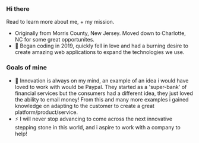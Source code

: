 ### Hi there

Read to learn more about me, + my mission. 
-  Originally from Morris County, New Jersey. Moved down to Charlotte, NC for some great opportunites.
- 💬 Began coding in 2019, quickly fell in love and had a burning desire to create amazing web applications to expand the technologies we use.
### Goals of mine
- 🔭 Innovation is always on my mind, an example of an idea i would have loved to work with would be Paypal. They started as a 'super-bank' of financial services but the consumers had a different idea, they just loved the ability to email money! From this and many more examples i gained knowledge on adapting to the customer to create a great platform/product/service.
- ⚡ I will never stop advancing to come across the next innovative stepping stone in this world, and i aspire to work with a company to help!

